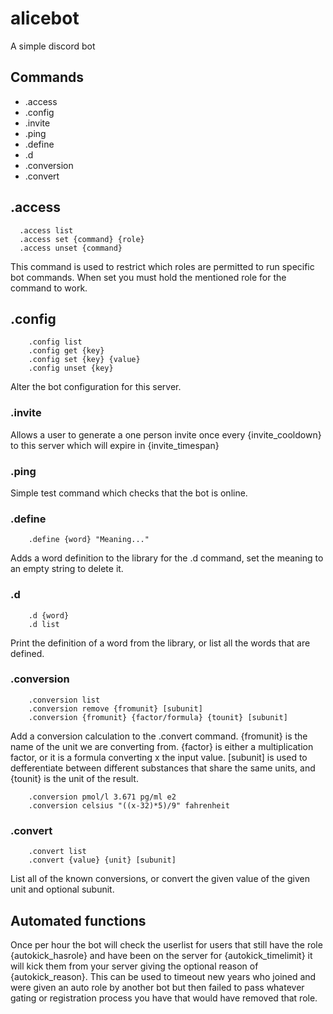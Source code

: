 # alicebot
A simple discord bot

## Commands
* .access 
* .config
* .invite
* .ping
* .define
* .d
* .conversion
* .convert

## .access
```
  .access list
  .access set {command} {role}
  .access unset {command}
```
This command is used to restrict which roles are permitted to run specific bot commands. When set you must hold the mentioned role for the command to work.


## .config
```
    .config list
    .config get {key}
    .config set {key} {value}
    .config unset {key}
```
Alter the bot configuration for this server.

### .invite
Allows a user to generate a one person invite once every {invite_cooldown} to this server which will expire in {invite_timespan}

### .ping
Simple test command which checks that the bot is online.

### .define
```
    .define {word} "Meaning..."
```
Adds a word definition to the library for the .d command, set the meaning to an empty string to delete it.

### .d
```
    .d {word}
    .d list
```
Print the definition of a word from the library, or list all the words that are defined.

### .conversion
```
    .conversion list
    .conversion remove {fromunit} [subunit]
    .conversion {fromunit} {factor/formula} {tounit} [subunit]
```
Add a conversion calculation to the .convert command. {fromunit} is the name of
the unit we are converting from. {factor} is either a multiplication factor, or
it is a formula converting x the input value. [subunit] is used to
defferentiate between different substances that share the same units, and
{tounit} is the unit of the result.

``` Examples:
    .conversion pmol/l 3.671 pg/ml e2
    .conversion celsius "((x-32)*5)/9" fahrenheit
```

### .convert
```
    .convert list
    .convert {value} {unit} [subunit]
```
List all of the known conversions, or convert the given value of the given unit and optional subunit.

## Automated functions
Once per hour the bot will check the userlist for users that still have the role {autokick_hasrole} and have been on the server for {autokick_timelimit} it will kick them from your server giving the optional reason of {autokick_reason}.  This can be used to timeout new years who joined and were given an auto role by another bot but then failed to pass whatever gating or registration process you have that would have removed that role.


